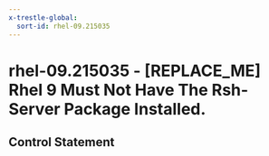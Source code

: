 ```yaml
---
x-trestle-global:
  sort-id: rhel-09.215035
---
```


# rhel-09.215035 - \[REPLACE_ME\] Rhel 9 Must Not Have The Rsh-Server Package Installed.

## Control Statement
